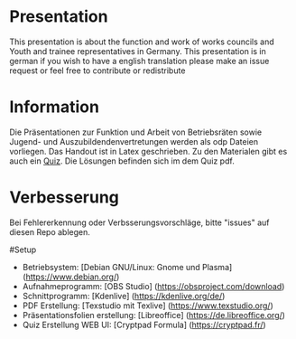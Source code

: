 # Presentation
This presentation is about the function and work of works councils and Youth and trainee representatives in Germany.
This presentation is in german if you wish to have a english translation please make an issue request or feel free to contribute or redistribute

# Information
Die Präsentationen zur Funktion und Arbeit von Betriebsräten sowie Jugend- und Auszubildendenvertretungen werden als odp Dateien vorliegen.
Das Handout ist in Latex geschrieben.
Zu den Materialen gibt es auch ein [Quiz](https://cryptpad.fr/form/#/3/form/view/0c936c13bd97805c5537b40b3f44dee9/).
Die Lösungen befinden sich im dem Quiz pdf.

# Verbesserung
Bei Fehlererkennung oder Verbsserungsvorschläge, bitte "issues" auf diesen Repo ablegen.

#Setup
- Betriebsystem: [Debian GNU/Linux: Gnome und Plasma] (https://www.debian.org/)
- Aufnahmeprogramm: [OBS Studio] (https://obsproject.com/download)
- Schnittprogramm: [Kdenlive] (https://kdenlive.org/de/)
- PDF Erstellung: [Texstudio mit Texlive] (https://www.texstudio.org/)
- Präsentationsfolien erstellung: [Libreoffice] (https://de.libreoffice.org/)
- Quiz Erstellung WEB UI: [Cryptpad Formula] (https://cryptpad.fr/)
